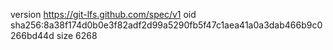 version https://git-lfs.github.com/spec/v1
oid sha256:8a38f174d0b0e3f82adf2d99a5290fb5f47c1aea41a0a3dab466b9c0266bd44d
size 6268
